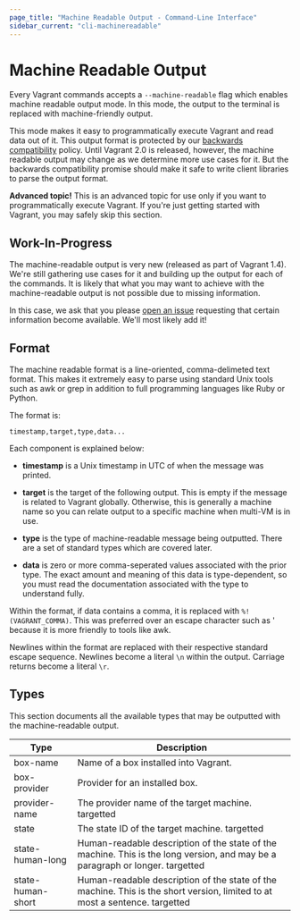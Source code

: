 ```yaml
---
page_title: "Machine Readable Output - Command-Line Interface"
sidebar_current: "cli-machinereadable"
---
```


# Machine Readable Output

Every Vagrant commands accepts a `--machine-readable` flag which enables
machine readable output mode. In this mode, the output to the terminal
is replaced with machine-friendly output.

This mode makes it easy to programmatically execute Vagrant and read data
out of it. This output format is protected by our
[backwards compatibility](/v2/installation/backwards-compatibility.html)
policy. Until Vagrant 2.0 is released, however, the machine readable output
may change as we determine more use cases for it. But the backwards
compatibility promise should make it safe to write client libraries to
parse the output format.

<div class="alert alert-block alert-warn">
<p>
<strong>Advanced topic!</strong> This is an advanced topic for use only if
you want to programmatically execute Vagrant. If you're just getting started
with Vagrant, you may safely skip this section.
</p>
</div>

## Work-In-Progress

The machine-readable output is very new (released as part of Vagrant 1.4).
We're still gathering use cases for it and building up the output for each
of the commands. It is likely that what you may want to achieve with
the machine-readable output is not possible due to missing information.

In this case, we ask that you please
[open an issue](https://github.com/mitchellh/vagrant/issues)
requesting that certain information become available. We'll most likely add
it!

## Format

The machine readable format is a line-oriented, comma-delimeted text format.
This makes it extremely easy to parse using standard Unix tools such as awk or
grep in addition to full programming languages like Ruby or Python.

The format is:

```
timestamp,target,type,data...
```

Each component is explained below:

* **timestamp** is a Unix timestamp in UTC of when the message was printed.

* **target** is the target of the following output. This is empty if the
  message is related to Vagrant globally. Otherwise, this is generally a machine
  name so you can relate output to a specific machine when multi-VM is in use.

* **type** is the type of machine-readable message being outputted. There are
  a set of standard types which are covered later.

* **data** is zero or more comma-seperated values associated with the prior
  type. The exact amount and meaning of this data is type-dependent, so you
  must read the documentation associated with the type to understand fully.

Within the format, if data contains a comma, it is replaced with
`%!(VAGRANT_COMMA)`. This was preferred over an escape character such as \'
because it is more friendly to tools like awk.

Newlines within the format are replaced with their respective standard escape
sequence. Newlines become a literal `\n` within the output. Carriage returns
become a literal `\r`.

## Types

This section documents all the available types that may be outputted
with the machine-readable output.

<table class="table table-hover table-bordered mr-types">
<thead>
<tr>
<th class="mr-type">Type</th>
<th>Description</th>
</tr>
</thead>

<tr>
<td>box-name</td>
<td>
	Name of a box installed into Vagrant.
</td>
</tr>

<tr>
<td>box-provider</td>
<td>
	Provider for an installed box.
</td>
</tr>

<tr>
<td>provider-name</td>
<td>
	The provider name of the target machine.
	<span class="label">targetted</span>
</td>
</tr>

<tr>
<td>state</td>
<td>
	The state ID of the target machine.
	<span class="label">targetted</span>
</td>
</tr>

<tr>
<td>state-human-long</td>
<td>
	Human-readable description of the state of the machine. This is the
	long version, and may be a paragraph or longer.
	<span class="label">targetted</span>
</td>
</tr>

<tr>
<td>state-human-short</td>
<td>
	Human-readable description of the state of the machine. This is the
	short version, limited to at most a sentence.
	<span class="label">targetted</span>
</td>
</tr>

</table>
